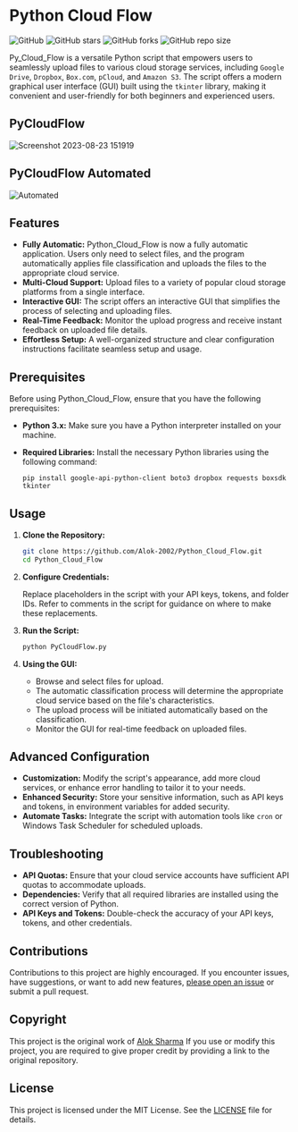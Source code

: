 # Python Cloud Flow

 ![GitHub](https://img.shields.io/github/license/alok-2002/PythonCloudFlow)
 ![GitHub stars](https://img.shields.io/github/stars/alok-2002/PythonCloudFlow)
 ![GitHub forks](https://img.shields.io/github/forks/alok-2002/PythonCloudFlow)
 ![GitHub repo size](https://img.shields.io/github/repo-size/alok-2002/PythonCloudFlow)


Py_Cloud_Flow is a versatile Python script that empowers users to seamlessly upload files to various cloud storage services, including `Google Drive`, `Dropbox`, `Box.com`, `pCloud`, and `Amazon S3`. The script offers a modern graphical user interface (GUI) built using the `tkinter` library, making it convenient and user-friendly for both beginners and experienced users.


## PyCloudFlow 
![Screenshot 2023-08-23 151919](https://github.com/Alok-2002/PythonCloudFlow/assets/93814546/a11e9cea-b8b3-4316-b7b6-b1d8d0d1ee1d)


## PyCloudFlow Automated
![Automated](https://github.com/Alok-2002/PythonCloudFlow/assets/93814546/5d506e49-c057-4640-8ddc-e9f2c87cb6e8)


## Features

- **Fully Automatic:** Python_Cloud_Flow is now a fully automatic application. Users only need to select files, and the program automatically applies file classification and uploads the files to the appropriate cloud service.
- **Multi-Cloud Support:** Upload files to a variety of popular cloud storage platforms from a single interface.
- **Interactive GUI:** The script offers an interactive GUI that simplifies the process of selecting and uploading files.
- **Real-Time Feedback:** Monitor the upload progress and receive instant feedback on uploaded file details.
- **Effortless Setup:** A well-organized structure and clear configuration instructions facilitate seamless setup and usage.

## Prerequisites

Before using Python_Cloud_Flow, ensure that you have the following prerequisites:

- **Python 3.x:** Make sure you have a Python interpreter installed on your machine.
- **Required Libraries:** Install the necessary Python libraries using the following command:

   ```
   pip install google-api-python-client boto3 dropbox requests boxsdk tkinter
   ```

## Usage

1. **Clone the Repository:**

   ```bash
   git clone https://github.com/Alok-2002/Python_Cloud_Flow.git
   cd Python_Cloud_Flow
   ```

2. **Configure Credentials:**

   Replace placeholders in the script with your API keys, tokens, and folder IDs. Refer to comments in the script for guidance on where to make these replacements.

3. **Run the Script:**

   ```bash
   python PyCloudFlow.py
   ```

4. **Using the GUI:**

   - Browse and select files for upload.
   - The automatic classification process will determine the appropriate cloud service based on the file's characteristics.
   - The upload process will be initiated automatically based on the classification.
   - Monitor the GUI for real-time feedback on uploaded files.

## Advanced Configuration

- **Customization:** Modify the script's appearance, add more cloud services, or enhance error handling to tailor it to your needs.
- **Enhanced Security:** Store your sensitive information, such as API keys and tokens, in environment variables for added security.
- **Automate Tasks:** Integrate the script with automation tools like `cron` or Windows Task Scheduler for scheduled uploads.

## Troubleshooting

- **API Quotas:** Ensure that your cloud service accounts have sufficient API quotas to accommodate uploads.
- **Dependencies:** Verify that all required libraries are installed using the correct version of Python.
- **API Keys and Tokens:** Double-check the accuracy of your API keys, tokens, and other credentials.

## Contributions

Contributions to this project are highly encouraged. If you encounter issues, have suggestions, or want to add new features, [please open an issue](https://github.com/Alok-2002/PythonCloudFlow/issues/new) or submit a pull request.

## Copyright
This project is the original work of [Alok Sharma](https://github.com/Alok-2002) If you use or modify this project, you are required to give proper credit by providing a link to the original repository.

## License

This project is licensed under the MIT License. See the [LICENSE](LICENSE) file for details.
